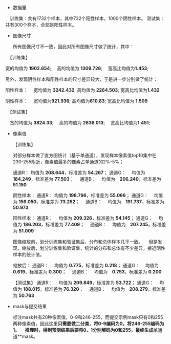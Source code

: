 - 数据量

　训练集：共有1732个样本，其中732个阳性样本，1000个阴性样本。
  测试集：共有300个样本，全部是阳性样本。


- 图像尺寸

  所有图像尺寸不一致，因此对所有图像尺寸做了统计，其中：

　【训练集】

  宽的均值为 **1902.654**;
　高的均值为 **1309.726**;
　宽高比均值为**1.453**;

  另外，发现阴性样本和阳性样本的尺寸差异较大，于是进一步分别做了统计：

  阳性样本：
　宽均值为 **3242.432**;
  高均值为 **2264.503**;
  宽高比均值为**1.432**

  阴性样本：
　宽均值为**921.936**;
  高均值为**610.83**;
  宽高比均值为 **1.509**

　【测试集】

　宽的均值为 **3824.33**;
　高的均值为 **2636.013**;
　宽高比均值为**1.451**;


- 像素值

  【训练集】

  对部分样本做了直方图统计（基于单通道），发现样本像素值top10集中在230-255附近，像素值最多的像素占单通道的2%-5%；

  通道R：
  均值为 **208.644**，标准差为 **54.267**；
  通道G：
　均值为 **184.249**，标准差为 **77.503**；
　通道B：
　均值为　**206.240**，标准差为 **51.150**

  阴性样本：
  通道R：
  均值为 **198.796**，标准差为 **55.066**；
  通道G：
　均值为 **156.050**，标准差为 **73.252**；
　通道B：
　均值为　**191.737**，标准差为 **50.973**

  阳性样本：
  通道R：
　均值为 **209.326**，标准差为 **54.145**；
  通道G：
　均值为 **186.203**，标准差为 **77.409**；
　通道B：
　均值为　**207.245**，标准差为 **51.009**

  图像缩放前，划分训练集和验证集后，分布和总体样本几乎一致。
　但是发现，缩放后，划分训练集和验证集，统计的分布和总体有不少差异，接近阴性样本的统计值。

  缩放后：
  通道R：
　均值为 **0.775**，标准差为 **0.218**；
  通道G：
　均值为 **0.619**，标准差为 **0.300**；
　通道B：
　均值为　**0.753**，标准差为 **0.200**

  【测试集】
  通道R：
　均值为 **209.849**，标准差为 **53.722**；
  通道G：
　均值为 **188.015**，标准差为 **76.320**；
　通道B：
　均值为　**208.279**，标准差为 **50.763**


- mask与提交结果

  标注mask共有20种像素值，0-9和246-255，而提交示例mask只有0和255两种像素值，因此这里**只需要做二分类**，**将0-9编码为0，将246-255编码为1。
　推理时，得到预测结果后要将0、1分别解码为0和255，最终生成**单通道**mask。

